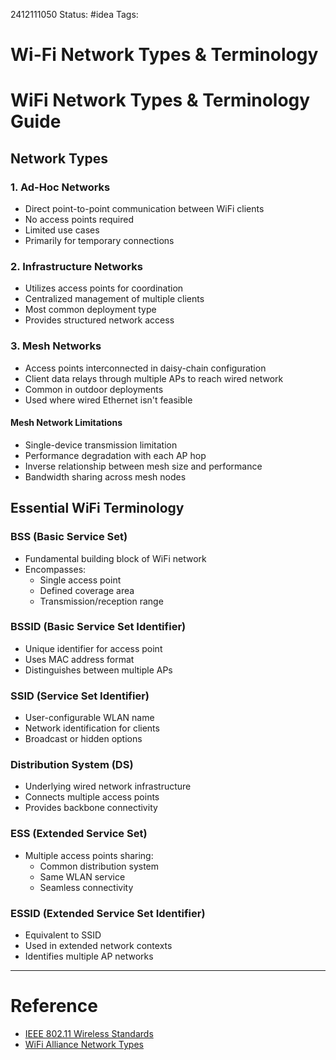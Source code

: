  2412111050
	Status: #idea 
		Tags: 

# Wi-Fi Network Types & Terminology



# WiFi Network Types & Terminology Guide

## Network Types

### 1. Ad-Hoc Networks
- Direct point-to-point communication between WiFi clients
- No access points required
- Limited use cases
- Primarily for temporary connections

### 2. Infrastructure Networks
- Utilizes access points for coordination
- Centralized management of multiple clients
- Most common deployment type
- Provides structured network access

### 3. Mesh Networks
- Access points interconnected in daisy-chain configuration
- Client data relays through multiple APs to reach wired network
- Common in outdoor deployments
- Used where wired Ethernet isn't feasible

#### Mesh Network Limitations
- Single-device transmission limitation
- Performance degradation with each AP hop
- Inverse relationship between mesh size and performance
- Bandwidth sharing across mesh nodes

## Essential WiFi Terminology

### BSS (Basic Service Set)
- Fundamental building block of WiFi network
- Encompasses:
  - Single access point
  - Defined coverage area
  - Transmission/reception range

### BSSID (Basic Service Set Identifier)
- Unique identifier for access point
- Uses MAC address format
- Distinguishes between multiple APs

### SSID (Service Set Identifier)
- User-configurable WLAN name
- Network identification for clients
- Broadcast or hidden options

### Distribution System (DS)
- Underlying wired network infrastructure
- Connects multiple access points
- Provides backbone connectivity

### ESS (Extended Service Set)
- Multiple access points sharing:
  - Common distribution system
  - Same WLAN service
  - Seamless connectivity

### ESSID (Extended Service Set Identifier)
- Equivalent to SSID
- Used in extended network contexts
- Identifies multiple AP networks




---
# Reference
- [IEEE 802.11 Wireless Standards](https://standards.ieee.org/standard/802_11-2020.html)
- [WiFi Alliance Network Types](https://www.wi-fi.org/discover-wi-fi)
